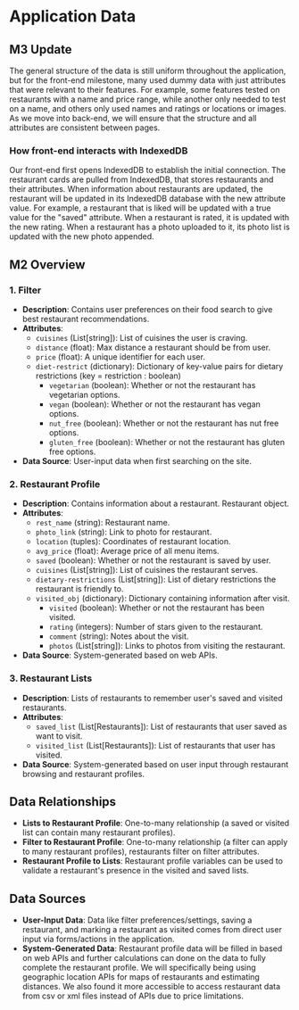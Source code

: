 # Application Data 

## M3 Update
The general structure of the data is still uniform throughout the application, but for the front-end milestone, many used dummy data with just attributes that were relevant to their features. For example, some features tested on restaurants with a name and price range, while another only needed to test on a name, and others only used names and ratings or locations or images. As we move into back-end, we will ensure that the structure and all attributes are consistent between pages.

### How front-end interacts with IndexedDB
Our front-end first opens IndexedDB to establish the initial connection. The restaurant cards are pulled from IndexedDB, that stores restaurants and their attributes. When information about restaurants are updated, the restaurant will be updated in its IndexedDB database with the new attribute value. For example, a restaurant that is liked will be updated with a true value for the "saved" attribute. When a restaurant is rated, it is updated with the new rating. When a restaurant has a photo uploaded to it, its photo list is updated with the new photo appended.

##  M2 Overview

### 1. Filter
- **Description**: Contains user preferences on their food search to give best restaurant recommendations.
- **Attributes**:
  - `cuisines` (List[string]): List of cuisines the user is craving.
  - `distance` (float): Max distance a restaurant should be from user.
  - `price` (float): A unique identifier for each user.
  - `diet-restrict` (dictionary): Dictionary of key-value pairs for dietary restrictions (key = restriction : boolean)
    - `vegetarian` (boolean): Whether or not the restaurant has vegetarian options.
    - `vegan` (boolean): Whether or not the restaurant has vegan options.
    - `nut_free` (boolean): Whether or not the restaurant has nut free options.
    - `gluten_free` (boolean): Whether or not the restaurant has gluten free options.
- **Data Source**: User-input data when first searching on the site.

### 2. Restaurant Profile
- **Description**: Contains information about a restaurant. Restaurant object.
- **Attributes**:
  - `rest_name` (string): Restaurant name.
  - `photo_link` (string): Link to photo for restaurant.
  - `location` (tuples): Coordinates of restaurant location.
  - `avg_price` (float): Average price of all menu items.
  - `saved` (boolean): Whether or not the restaurant is saved by user.
  - `cuisines` (List[string]): List of cuisines the restaurant serves.
  - `dietary-restrictions` (List[string]): List of dietary restrictions the restaurant is friendly to.
  - `visited_obj` (dictionary): Dictionary containing information after visit.
    - `visited` (boolean): Whether or not the restaurant has been visited.
    - `rating` (integers): Number of stars given to the restaurant.
    - `comment` (string): Notes about the visit.
    - `photos` (List[string]): Links to photos from visiting the restaurant.
- **Data Source**: System-generated based on web APIs.

### 3. Restaurant Lists
- **Description**: Lists of restaurants to remember user's saved and visited restaurants.
- **Attributes**:
  - `saved_list` (List[Restaurants]): List of restaurants that user saved as want to visit.
  - `visited_list` (List[Restaurants]): List of restaurants that user has visited.
- **Data Source**: System-generated based on user input through restaurant browsing and restaurant profiles.

## Data Relationships
- **Lists to Restaurant Profile**: One-to-many relationship (a saved or visited list can contain many restaurant profiles).
- **Filter to Restaurant Profile**: One-to-many relationship (a filter can apply to many restaurant profiles), restaurants filter on filter attributes.
- **Restaurant Profile to Lists**: Restaurant profile variables can be used to validate a restaurant's presence in the visited and saved lists.

## Data Sources
- **User-Input Data**: Data like filter preferences/settings, saving a restaurant, and marking a restaurant as visited comes from direct user input via forms/actions in the application.
- **System-Generated Data**: Restaurant profile data will be filled in based on web APIs and further calculations can done on the data to fully complete the restaurant profile. We will specifically being using geographic location APIs for maps of restaurants and estimating distances. We also found it more accessible to access restaurant data from csv or xml files instead of APIs due to price limitations.
